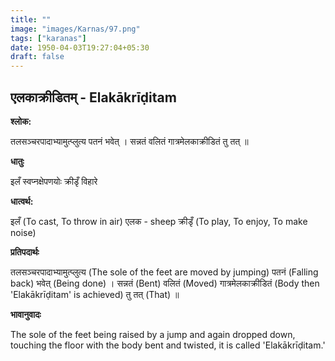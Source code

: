 ```yaml
---
title: ""
image: "images/Karnas/97.png"
tags: ["karanas"]
date: 1950-04-03T19:27:04+05:30
draft: false
---
```


## एलकाक्रीडितम् - Elakākrīḍitam

**श्लोक:**

तलसञ्चरपादाभ्यामुत्प्लुत्य पतनं भवेत् । सन्नतं वलितं गात्रमेलकाक्रीडितं तु तत् ॥

**धातुः**

इलँ स्वप्नक्षेपणयोः
क्रीडृँ विहारे

**धात्वर्थ:**

इलँ (To cast, To throw in air) एलक​ - sheep
क्रीडृँ (To play, To enjoy, To make noise)

**प्रतिपदार्थः**

तलसञ्चरपादाभ्यामुत्प्लुत्य (The sole of the feet are moved by jumping) पतनं (Falling back) भवेत् (Being done) । सन्नतं (Bent) वलितं (Moved) गात्रमेलकाक्रीडितं (Body then 'Elakākrīḍitam' is achieved) तु तत् (That) ॥

**भावानुवादः**

The sole of the feet being raised by a jump and again dropped down, touching the floor with the body bent and twisted, it is called 'Elakākrīḍitam.'